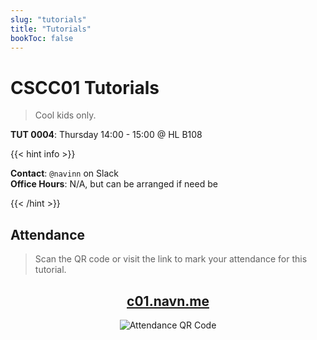 ```yaml
---
slug: "tutorials"
title: "Tutorials"
bookToc: false
---
```


# CSCC01 Tutorials
> Cool kids only.

**TUT 0004**: Thursday 14:00 - 15:00 @ HL B108

{{< hint info >}}

**Contact**: `@navinn` on Slack   
**Office Hours**: N/A, but can be arranged if need be

{{< /hint >}}

## Attendance
> Scan the QR code or visit the link to mark your attendance for this tutorial.  

<center>

## [c01.navn.me](http://c01.navn.me)

![Attendance QR Code](../attendance.png)

</center>